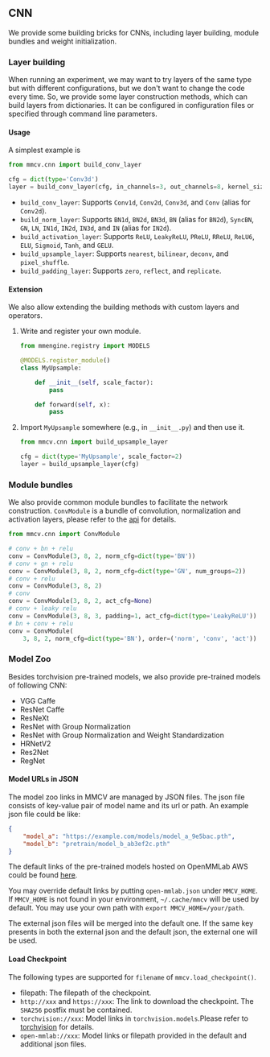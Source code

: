 ## CNN

We provide some building bricks for CNNs, including layer building, module bundles and weight initialization.

### Layer building

When running an experiment, we may want to try layers of the same type but with different configurations, but we don't want to change the code every time. 
So, we provide some layer construction methods, which can build layers from dictionaries. It can be configured in configuration files or specified through command line parameters.

#### Usage

A simplest example is

```python
from mmcv.cnn import build_conv_layer

cfg = dict(type='Conv3d')
layer = build_conv_layer(cfg, in_channels=3, out_channels=8, kernel_size=3)
```

- `build_conv_layer`: Supports `Conv1d`, `Conv2d`, `Conv3d`, and `Conv` (alias for `Conv2d`).
- `build_norm_layer`: Supports `BN1d`, `BN2d`, `BN3d`, `BN` (alias for `BN2d`), `SyncBN`, `GN`, `LN`, `IN1d`, `IN2d`, `IN3d`, and `IN` (alias for `IN2d`).
- `build_activation_layer`: Supports `ReLU`, `LeakyReLU`, `PReLU`, `RReLU`, `ReLU6`, `ELU`, `Sigmoid`, `Tanh`, and `GELU`.
- `build_upsample_layer`: Supports `nearest`, `bilinear`, `deconv`, and `pixel_shuffle`.
- `build_padding_layer`: Supports `zero`, `reflect`, and `replicate`.

#### Extension

We also allow extending the building methods with custom layers and operators.

1. Write and register your own module.

   ```python
   from mmengine.registry import MODELS

   @MODELS.register_module()
   class MyUpsample:

       def __init__(self, scale_factor):
           pass

       def forward(self, x):
           pass
   ```

2. Import `MyUpsample` somewhere (e.g., in `__init__.py`) and then use it.

   ```python
   from mmcv.cnn import build_upsample_layer

   cfg = dict(type='MyUpsample', scale_factor=2)
   layer = build_upsample_layer(cfg)
   ```

### Module bundles

We also provide common module bundles to facilitate the network construction.
`ConvModule` is a bundle of convolution, normalization and activation layers,
please refer to the [api](api.html#mmcv.cnn.ConvModule) for details.

```python
from mmcv.cnn import ConvModule

# conv + bn + relu
conv = ConvModule(3, 8, 2, norm_cfg=dict(type='BN'))
# conv + gn + relu
conv = ConvModule(3, 8, 2, norm_cfg=dict(type='GN', num_groups=2))
# conv + relu
conv = ConvModule(3, 8, 2)
# conv
conv = ConvModule(3, 8, 2, act_cfg=None)
# conv + leaky relu
conv = ConvModule(3, 8, 3, padding=1, act_cfg=dict(type='LeakyReLU'))
# bn + conv + relu
conv = ConvModule(
    3, 8, 2, norm_cfg=dict(type='BN'), order=('norm', 'conv', 'act'))
```

### Model Zoo

Besides torchvision pre-trained models, we also provide pre-trained models of following CNN:

- VGG Caffe
- ResNet Caffe
- ResNeXt
- ResNet with Group Normalization
- ResNet with Group Normalization and Weight Standardization
- HRNetV2
- Res2Net
- RegNet

#### Model URLs in JSON

The model zoo links in MMCV are managed by JSON files.
The json file consists of key-value pair of model name and its url or path.
An example json file could be like:

```json
{
    "model_a": "https://example.com/models/model_a_9e5bac.pth",
    "model_b": "pretrain/model_b_ab3ef2c.pth"
}
```

The default links of the pre-trained models hosted on OpenMMLab AWS could be found [here](https://github.com/open-mmlab/mmcv/blob/master/mmcv/model_zoo/open_mmlab.json).

You may override default links by putting `open-mmlab.json` under `MMCV_HOME`. If `MMCV_HOME` is not found in your environment, `~/.cache/mmcv` will be used by default. You may use your own path with `export MMCV_HOME=/your/path`.

The external json files will be merged into the default one. If the same key presents in both the external json and the default json, the external one will be used.

#### Load Checkpoint

The following types are supported for `filename` of `mmcv.load_checkpoint()`.

- filepath: The filepath of the checkpoint.
- `http://xxx` and `https://xxx`: The link to download the checkpoint. The `SHA256` postfix must be contained.
- `torchvision://xxx`: Model links in `torchvision.models`.Please refer to [torchvision](https://pytorch.org/docs/stable/torchvision/models.html) for details.
- `open-mmlab://xxx`: Model links or filepath provided in the default and additional json files.
